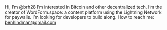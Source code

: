 Hi, I’m @brh28
I’m interested in Bitcoin and other decentralized tech. 
I’m the creator of WordForm.space: a content platform using the Lightning Network for paywalls.
I’m looking for developers to build along. 
How to reach me: benhindman@gmail.com

<!---
brh28/brh28 is a ✨ special ✨ repository because its `README.md` (this file) appears on your GitHub profile.
You can click the Preview link to take a look at your changes.
--->
